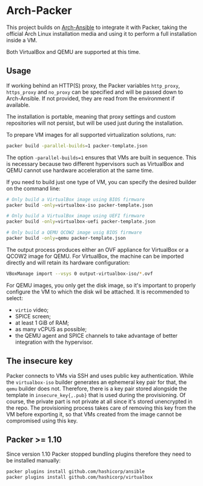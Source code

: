 # Arch-Packer

This project builds on [Arch-Ansible](../README.md) to integrate it with
Packer, taking the official Arch Linux installation media and using it
to perform a full installation inside a VM.

Both VirtualBox and QEMU are supported at this time.

## Usage

If working behind an HTTP(S) proxy, the Packer variables `http_proxy`,
`https_proxy` and `no_proxy` can be specified and will be passed down to
Arch-Ansible. If not provided, they are read from the environment if
available.

The installation is portable, meaning that proxy settings and custom
repositories will not persist, but will be used just during the
installation.

To prepare VM images for all supported virtualization solutions, run:

```sh
packer build -parallel-builds=1 packer-template.json
```

The option `-parallel-builds=1` ensures that VMs are built in sequence.
This is necessary because two different hypervisors such as VirtualBox
and QEMU cannot use hardware acceleration at the same time.

If you need to build just one type of VM, you can specify the desired
builder on the command line:

```sh
# Only build a VirtualBox image using BIOS firmware
packer build -only=virtualbox-iso packer-template.json

# Only build a VirtualBox image using UEFI firmware
packer build -only=virtualbox-uefi packer-template.json

# Only build a QEMU QCOW2 image usig BIOS firmware
packer build -only=qemu packer-template.json
```

The output process produces either an OVF appliance for VirtualBox or a QCOW2
image for QEMU. For VirtualBox, the machine can be imported directly and will
retain its hardware configuration:

```sh
VBoxManage import --vsys 0 output-virtualbox-iso/*.ovf
```

For QEMU images, you only get the disk image, so it's important to
properly configure the VM to which the disk wil be attached. It is
recommended to select:

* `virtio` video;
* SPICE screen;
* at least 1 GiB of RAM;
* as many vCPUS as possible;
* the QEMU agent and SPICE channels to take
  advantage of better integration with the hypervisor.

## The insecure key

Packer connects to VMs via SSH and uses public key authentication. While
the `virtualbox-iso` builder generates an ephemeral key pair for that, the
`qemu` builder does not. Therefore, there is a key pair stored alongside the
template in `insecure_key{,.pub}` that is used during the
provisioning. Of course, the private part is not private at all since it's
stored unencrypted in the repo. The provisioning process takes care of
removing this key from the VM before exporting it, so that VMs created from
the image cannot be compromised using this key.

<!-- vi: set tw=72 et sw=2 fo=tcroqan autoindent: -->

## Packer >= 1.10

Since version 1.10 Packer stopped bundling plugins therefore they need
to be installed manually:

```sh
packer plugins install github.com/hashicorp/ansible
packer plugins install github.com/hashicorp/virtualbox
```

